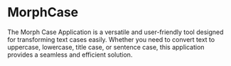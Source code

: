 # MorphCase
 The Morph Case Application is a versatile and user-friendly tool designed for transforming text cases easily. Whether you need to convert text to uppercase, lowercase, title case, or sentence case, this application provides a seamless and efficient solution.
